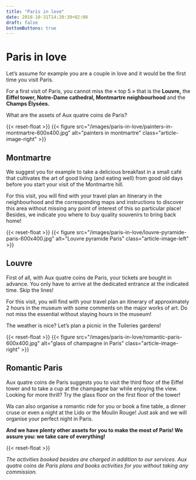 ```yaml
---
title: "Paris in love"
date: 2018-10-31T14:20:39+02:00
draft: false
bottomButtons: true
---
```


# Paris in love
Let’s assume for example you are a couple in love and it would be the first time you visit Paris.

For a first visit of Paris, you cannot miss the « top 5 » that is the **Louvre,** the **Eiffel tower, Notre-Dame cathedral, Montmartre neighbourhood** and the **Champs Élysées.**

What are the assets of Aux quatre coins de Paris?

{{< reset-float >}}
{{< figure src="/images/paris-in-love/painters-in-montmartre-600x400.jpg"
alt="painters in montmartre" class="article-image-right" >}}

## Montmartre

We suggest you for example to take a delicious breakfast in a small café that cultivates the art of good living (and eating well) from good old days before you start your visit of the Montmartre hill.

For this visit, you will find with your travel plan an itinerary in the neighbourhood and the corresponding maps and instructions to discover this area without missing any point of interest of this so particular place! Besides, we indicate you where to buy quality souvenirs to bring back home!

{{< reset-float >}}
{{< figure src="/images/paris-in-love/louvre-pyramide-paris-600x400.jpg"
alt="Louvre pyramide Paris" class="article-image-left" >}}

## Louvre

First of all, with Aux quatre coins de Paris, your tickets are bought in advance. You only have to arrive at the dedicated entrance at the indicated time. Skip the lines!

For this visit, you will find with your travel plan an itinerary of approximately 2 hours in the museum with some comments on the major works of art. Do not miss the essential without staying hours in the museum!

The weather is nice? Let’s plan a picnic in the Tuileries gardens!

{{< reset-float >}}
{{< figure src="/images/paris-in-love/romantic-paris-600x400.jpg"
alt="glass of champagne in Paris" class="article-image-right" >}}

## Romantic Paris

Aux quatre coins de Paris suggests you to visit the third floor of the Eiffel tower and to take a cup at the champagne bar while enjoying the view. Looking for more thrill? Try the glass floor on the first floor of the tower!

Wa can also organise a romantic ride for you or book a fine table, a dinner cruse or even a night at the Lido or the Moulin Rouge! Just ask and we will organise your perfect night in Paris.


**And we have plenty other assets for you to make the most of Paris! We assure you: we take care of everything!**


{{< reset-float >}}

*The activities booked besides are charged in addition to our services. Aux quatre coins de Paris plans and books activities for you without taking any commission.*
